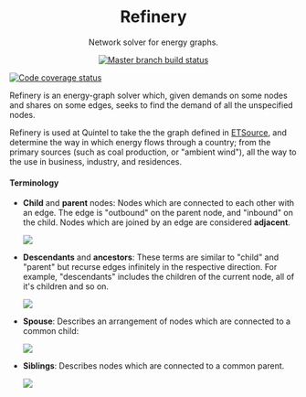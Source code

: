<h1 align="center">Refinery</h1>
<p align="center">Network solver for energy graphs.</p>

<p align="center">
  <a href="https://travis-ci.org/quintel/refinery"><img alt="Master branch build status" src="https://img.shields.io/travis/quintel/refinery/master.svg" /></a>

  <a href="https://codecov.io/gh/quintel/refinery"><img alt="Code coverage status" src="https://img.shields.io/codecov/c/github/quintel/refinery/master.svg" /></a>
</p>

Refinery is an energy-graph solver which, given demands on some nodes and
shares on some edges, seeks to find the demand of all the unspecified nodes.

Refinery is used at Quintel to take the the graph defined in
[ETSource][etsource], and determine the way in which energy flows through a
country; from the primary sources (such as coal production, or "ambient wind"),
all the way to the use in business, industry, and residences.

#### Terminology

* **Child** and **parent** nodes: Nodes which are connected to each other with
  an edge. The edge is "outbound" on the parent node, and "inbound" on the
  child. Nodes which are joined by an edge are considered **adjacent**.

  ![](https://dl.dropbox.com/sh/dr9ui09l5s2kgrt/8EMlQNebWz/parent-child.png)

* **Descendants** and **ancestors**: These terms are similar to "child" and
  "parent" but recurse edges infinitely in the respective direction. For
  example, "descendants" includes the children of the current node, all of
  it's children and so on.

  ![](https://dl.dropbox.com/sh/dr9ui09l5s2kgrt/n6gWN6GZJ0/ancestor-descendant.png)

* **Spouse**: Describes an arrangement of nodes which are connected to a
  common child:

  ![](https://dl.dropbox.com/sh/dr9ui09l5s2kgrt/hQIRCq0V0z/spouse.png)

* **Siblings**: Describes nodes which are connected to a common parent.

  ![](https://dl.dropbox.com/sh/dr9ui09l5s2kgrt/SEYBOLGAMz/sibling.png)

[etsource]: https://github.com/quintel/etsource
[atlas]:    https://github.com/quintel/atlas
